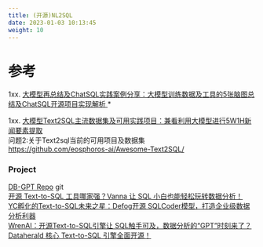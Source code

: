```yaml
---
title: (开源)NL2SQL 
date: 2023-01-03 10:13:45
weight: 10
---
```



# 参考
1xx. [大模型再总结及ChatSQL实践案例分享：大模型训练数据及工具的5张脑图总结及ChatSQL开源项目实现解析 ](https://mp.weixin.qq.com/s?__biz=MzAxMjc3MjkyMg==&mid=2648402424&idx=1&sn=e2d26821b6e9a5a2871e0ddbca565c30)   *

1xx. [大模型Text2SQL主流数据集及可用实践项目：兼看利用大模型进行5W1H新闻要素提取 ](https://mp.weixin.qq.com/s/Ffm8ooH8je2553IcLkJBmw)  
     问题2:关于Text2sql当前的可用项目及数据集  
     https://github.com/eosphoros-ai/Awesome-Text2SQL/ 


### Project
[DB-GPT Repo](https://github.com/eosphoros-ai/DB-GPT) git  
[开源 Text-to-SQL 工具哪家强？Vanna 让 SQL 小白也能轻松玩转数据分析！](https://mp.weixin.qq.com/s?__biz=Mzg2MjkwNzY4OA==&mid=2247487442&idx=1&sn=7889420553058119506bd677298e69d4)  
[YC孵化的Text-to-SQL未来之星：Defog开源 SQLCoder模型，打造企业级数据分析利器 ](https://mp.weixin.qq.com/s?__biz=Mzg2MjkwNzY4OA==&mid=2247487419&idx=1&sn=31fb6947c97793bc58b645444a1b587c)  
[WrenAI：开源Text-to-SQL引擎让 SQL触手可及，数据分析的“GPT”时刻来了？](https://mp.weixin.qq.com/s?__biz=Mzg2MjkwNzY4OA==&mid=2247487328&idx=1&sn=dd20578ab376aaa11fee526d4787ce58)  
[Dataherald 核心 Text-to-SQL 引擎全面开源！](https://mp.weixin.qq.com/s?__biz=Mzg2MjkwNzY4OA==&mid=2247487260&idx=1&sn=53b5d036c9f2e039d4fc26c8053355b8) 





